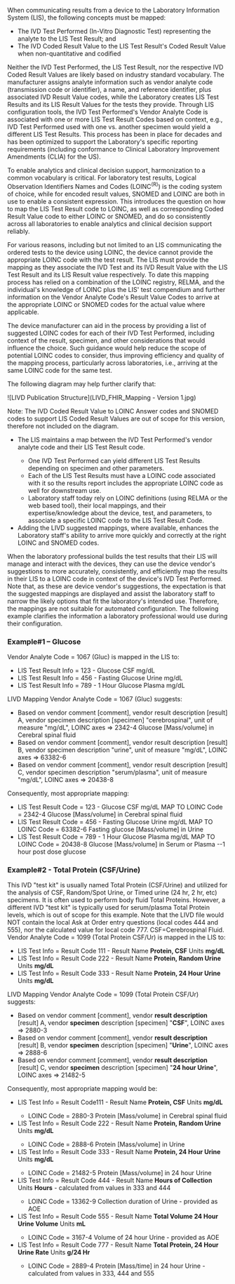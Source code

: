 When communicating results from a device to the Laboratory Information System (LIS), the following concepts must be mapped: 
<ul>
    <li> The IVD Test Performed (In-Vitro Diagnostic Test) representing the analyte to the LIS Test Result; and</li>
    <li> The IVD Coded Result Value to the LIS Test Result's Coded Result Value when non-quantitative and codified</li>
</ul>
Neither the IVD Test Performed, the LIS Test Result, nor the respective IVD Coded Result Values are likely based on industry standard vocabulary.  The manufacturer assigns analyte information such as vendor analyte code (transmission code or identifier), a name, and reference identifier, plus associated IVD Result Value codes, while the Laboratory creates LIS Test Results and its LIS Result Values for the tests they provide.  Through LIS configuration tools, the IVD Test Performed's Vendor Analyte Code is associated with one or more LIS Test Result Codes based on context, e.g., IVD Test Performed used with one vs. another specimen would yield a different LIS Test Results.  This process has been in place for decades and has been optimized to support the Laboratory's specific reporting requirements (including conformance to Clinical Laboratory Improvement Amendments (CLIA) for the US).

To enable analytics and clinical decision support, harmonization to a common vocabulary is critical.  For laboratory test results, Logical Observation Identifiers Names and Codes (LOINC<sup>(R)</sup>) is the coding system of choice, while for encoded result values, SNOMED and LOINC are both in use to enable a consistent expression.  This introduces the question on how to map the LIS Test Result code to LOINC, as well as corresponding Coded Result Value code to either LOINC or SNOMED, and do so consistently across all laboratories to enable analytics and clinical decision support reliably.

For various reasons, including but not limited to an LIS communicating the ordered tests to the device using LOINC, the device cannot provide the appropriate LOINC code with the test result. The LIS must provide the mapping as they associate the IVD Test and its IVD Result Value with the LIS Test Result and its LIS Result value respectively. To date this mapping process has relied on a combination of the LOINC registry, RELMA, and the individual's knowledge of LOINC plus the LIS' test compendium and further information on the Vendor Analyte Code's Result Value Codes to arrive at the appropriate LOINC or SNOMED codes for the actual value where applicable.

The device manufacturer can aid in the process by providing a list of suggested LOINC codes for each of their IVD Test Performed, including context of the result, specimen, and other considerations that would influence the choice.  Such guidance would help reduce the scope of potential LOINC codes to consider, thus improving efficiency and quality of the mapping process, particularly across laboratories, i.e., arriving at the same LOINC code for the same test.

The following diagram may help further clarify that:

![LIVD Publication Structure](LIVD_FHIR_Mapping - Version 1.jpg)

Note: The IVD Coded Result Value to LOINC Answer codes and SNOMED codes to support LIS Coded Result Values are out of scope for this version, therefore not included on the diagram.
<ul>
    <li> The LIS maintains a map between the IVD Test Performed's vendor analyte code and their LIS Test Result code.</li>
        <ul>
            <li> One IVD Test Performed can yield different LIS Test Results depending on specimen and other parameters.</li>
            <li> Each of the LIS Test Results must have a LOINC code associated with it so the results report includes the appropriate LOINC code as well for downstream use.</li>
            <li> Laboratory staff today rely on LOINC definitions (using RELMA or the web based tool), their local mappings, and their expertise/knowledge about the device, test, and parameters, to associate a specific LOINC code to the LIS Test Result Code. </li>
        </ul>
    <li> Adding the LIVD suggested mappings, where available, enhances the Laboratory staff's ability to arrive more quickly and correctly at the right LOINC and SNOMED codes.</li>
</ul>

When the laboratory professional builds the test results that their LIS will manage and interact with the devices, they can use the device vendor's suggestions to more accurately, consistently, and efficiently map the results in their LIS to a LOINC code in context of the device's IVD Test Performed.  Note that, as these are device vendor's suggestions, the expectation is that the suggested mappings are displayed and assist the laboratory staff to narrow the likely options that fit the laboratory's intended use.  Therefore, the mappings are not suitable for automated configuration. The following example clarifies the information a laboratory professional would use during their configuration.

<h3> Example#1 – Glucose</h3>
Vendor Analyte Code = 1067 (Gluc) is mapped in the LIS to:
<ul>
   <li> LIS Test Result Info = 123 - Glucose CSF mg/dL </li>
   <li> LIS Test Result Info = 456 - Fasting Glucose Urine mg/dL </li>
   <li> LIS Test Result Info = 789 - 1 Hour Glucose Plasma mg/dL </li>
</ul>
LIVD Mapping Vendor Analyte Code = 1067 (Gluc) suggests:
<ul>
   <li> Based on vendor comment [comment], vendor result description [result] A, vendor specimen description [specimen] "cerebrospinal", unit of measure "mg/dL", LOINC axes => 2342-4 Glucose [Mass/volume] in Cerebral spinal fluid </li>
   <li> Based on vendor comment [comment], vendor result description [result] B, vendor specimen description "urine", unit of measure "mg/dL", LOINC axes => 63382-6 </li>
   <li> Based on vendor comment [comment], vendor result description [result] C, vendor specimen description "serum/plasma", unit of measure "mg/dL", LOINC axes => 20438-8 </li>
</ul>
Consequently, most appropriate mapping:
<ul>
   <li> LIS Test Result Code = 123 - Glucose CSF mg/dL MAP TO LOINC Code = 2342-4 Glucose [Mass/volume] in Cerebral spinal fluid </li>
   <li> LIS Test Result Code = 456 - Fasting Glucose Urine mg/dL MAP TO LOINC Code = 63382-6 Fasting glucose [Mass/volume] in Urine </li>
   <li> LIS Test Result Code = 789 - 1 Hour Glucose Plasma mg/dL MAP TO LOINC Code = 20438-8 Glucose [Mass/volume] in Serum or Plasma --1 hour post dose glucose </li>
</ul>

<h3> Example#2 - Total Protein (CSF/Urine)</h3>
This IVD "test kit" is usually named Total Protein (CSF/Urine) and utilized for the analysis of CSF, Random/Spot Urine, or Timed urine (24 hr, 2 hr, etc) specimens.  It is often used to perform body fluid Total Proteins.  However, a different IVD "test kit" is typically used for serum/plasma Total Protein levels, which is out of scope for this example. Note that the LIVD file would NOT contain the local Ask at Order entry questions (local codes 444 and 555), nor the calculated value for local code 777. CSF=Cerebrospinal Fluid.
Vendor Analyte Code = 1099 (Total Protein CSF/Ur) is mapped in the LIS to:
<ul>
   <li> LIS Test Info =  Result Code 111 - Result Name <b>Protein, CSF</b>  Units <b>mg/dL</b> </li>
   <li> LIS Test Info =  Result Code 222 - Result Name <b>Protein, Random Urine</b>  Units <b>mg/dL</b> </li>
   <li> LIS Test Info =  Result Code 333 - Result Name <b>Protein, 24 Hour Urine</b>  Units <b>mg/dL</b> </li>
</ul>
LIVD Mapping Vendor Analyte Code = 1099 (Total Protein CSF/Ur) suggests:
<ul>
   <li> Based on vendor comment [comment], vendor <b>result description</b> [result] A, vendor <b>specimen</b> description [specimen] "<b>CSF</b>", LOINC axes => 2880-3 </li>
   <li> Based on vendor comment [comment], vendor <b>result description</b> [result] B, vendor <b>specimen</b> description [specimen] "<b>Urine</b>", LOINC axes => 2888-6 </li>
   <li> Based on vendor comment [comment], vendor <b>result description</b> [result] C, vendor <b>specimen</b> description [specimen] "<b>24 hour Urine</b>", LOINC axes => 21482-5 </li>
</ul> 
Consequently, most appropriate mapping would be:
<ul>
   <li>LIS Test Info =  Result Code111 - Result Name <b>Protein, CSF</b>  Units <b>mg/dL</b> </li>
   <ul>
       <li> LOINC Code = 2880-3 Protein [Mass/volume] in Cerebral spinal fluid </li>
   </ul>
   <li> LIS Test Info =  Result Code 222 - Result Name <b>Protein, Random Urine</b>  Units <b>mg/dL</b> </li>
   <ul>
      <li> LOINC Code = 2888-6 Protein [Mass/volume] in Urine </li>
   </ul>
   <li> LIS Test Info =  Result Code 333 - Result Name <b>Protein, 24 Hour Urine</b>  Units <b>mg/dL</b> </li>
   <ul>
      <li> LOINC Code = 21482-5 Protein [Mass/volume] in 24 hour Urine </li>
   </ul>
   <li> LIS Test Info =  Result Code 444 - Result Name <b>Hours of Collection</b> Units <b>Hours</b> - calculated from values in 333 and 444 </li>
   <ul> 
      <li> LOINC Code = 13362-9 Collection duration of Urine - provided as AOE </li>
   </ul>
   <li> LIS Test Info =  Result Code 555 - Result Name <b>Total Volume 24 Hour Urine Volume</b>  Units <b>mL</b> </li>
   <ul>
      <li> LOINC Code = 3167-4 Volume of 24 hour Urine - provided as AOE </li>
   </ul>
   <li> LIS Test Info =  Result Code 777 - Result Name <b>Total Protein, 24 Hour Urine Rate</b>  Units <b>g/24 Hr</b> </li>
   <ul>
       <li> LOINC Code = 2889-4 Protein [Mass/time] in 24 hour Urine - calculated from values in 333, 444 and 555 </li>
   </ul>
</ul>


